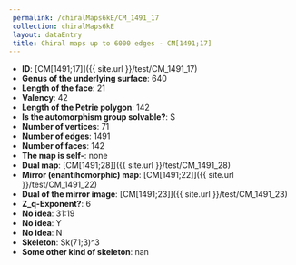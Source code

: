 ```yaml
--- 
 permalink: /chiralMaps6kE/CM_1491_17 
 collection: chiralMaps6kE
 layout: dataEntry
 title: Chiral maps up to 6000 edges - CM[1491;17]
---
```


- **ID**: [CM[1491;17]]({{ site.url }}/test/CM_1491_17)
- **Genus of the underlying surface**: 640
- **Length of the face**: 21
- **Valency**: 42
- **Length of the Petrie polygon**: 142
- **Is the automorphism group solvable?**: S
- **Number of vertices**: 71
- **Number of edges**: 1491
- **Number of faces**: 142
- **The map is self-**: none
- **Dual map**: [CM[1491;28]]({{ site.url }}/test/CM_1491_28)
- **Mirror (enantihomorphic) map**: [CM[1491;22]]({{ site.url }}/test/CM_1491_22)
- **Dual of the mirror image**: [CM[1491;23]]({{ site.url }}/test/CM_1491_23)
- **Z_q-Exponent?**: 6
- **No idea**:  31:19
- **No idea**: Y
- **No idea**: N
- **Skeleton**: Sk(71;3)^3
- **Some other kind of skeleton**: nan

